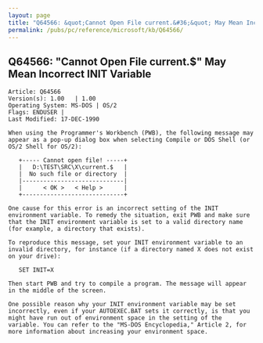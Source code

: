 ```yaml
---
layout: page
title: "Q64566: &quot;Cannot Open File current.&#36;&quot; May Mean Incorrect INIT Variable"
permalink: /pubs/pc/reference/microsoft/kb/Q64566/
---
```


## Q64566: &quot;Cannot Open File current.&#36;&quot; May Mean Incorrect INIT Variable

	Article: Q64566
	Version(s): 1.00   | 1.00
	Operating System: MS-DOS | OS/2
	Flags: ENDUSER |
	Last Modified: 17-DEC-1990
	
	When using the Programmer's Workbench (PWB), the following message may
	appear as a pop-up dialog box when selecting Compile or DOS Shell (or
	OS/2 Shell for OS/2):
	
	   +----- Cannot open file! -----+
	   |   D:\TEST\SRC\X\current.$   |
	   |  No such file or directory  |
	   |-----------------------------|
	   |      < OK >   < Help >      |
	   +-----------------------------+
	
	One cause for this error is an incorrect setting of the INIT
	environment variable. To remedy the situation, exit PWB and make sure
	that the INIT environment variable is set to a valid directory name
	(for example, a directory that exists).
	
	To reproduce this message, set your INIT environment variable to an
	invalid directory, for instance (if a directory named X does not exist
	on your drive):
	
	   SET INIT=X
	
	Then start PWB and try to compile a program. The message will appear
	in the middle of the screen.
	
	One possible reason why your INIT environment variable may be set
	incorrectly, even if your AUTOEXEC.BAT sets it correctly, is that you
	might have run out of environment space in the setting of the
	variable. You can refer to the "MS-DOS Encyclopedia," Article 2, for
	more information about increasing your environment space.
